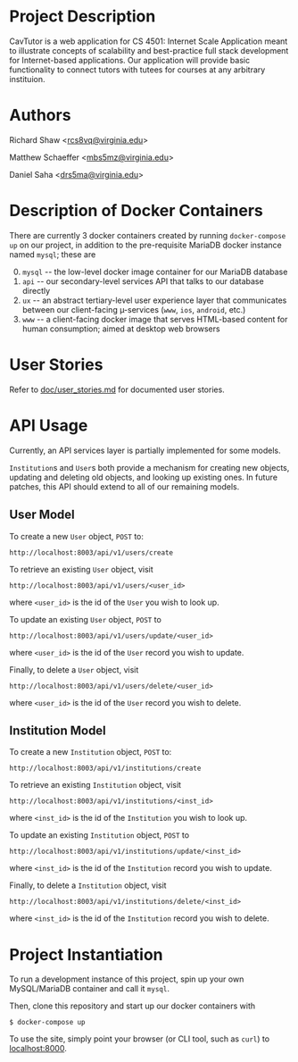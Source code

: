 Project Description
===
CavTutor is a web application for CS 4501: Internet Scale Application meant to illustrate concepts of scalability and best-practice full stack development for Internet-based applications. Our application will provide basic functionality to connect tutors with tutees for courses at any arbitrary instituion.

Authors
===
Richard Shaw \<rcs8vq@virginia.edu\>

Matthew Schaeffer \<mbs5mz@virginia.edu\>

Daniel Saha \<drs5ma@virginia.edu\>

Description of Docker Containers
===
There are currently 3 docker containers created by running `docker-compose up` on our project, in addition to the pre-requisite MariaDB docker instance named `mysql`; these are

0. `mysql` -- the low-level docker image container for our MariaDB database
1. `api` -- our secondary-level services API that talks to our database directly
2. `ux` -- an abstract tertiary-level user experience layer that communicates
   between our client-facing µ-services (`www`, `ios`, `android`, etc.)
3. `www` -- a client-facing docker image that serves HTML-based content for
   human consumption; aimed at desktop web browsers

User Stories
====
Refer to [doc/user_stories.md](doc/user_stories.md) for documented user stories.


API Usage
===
Currently, an API services layer is partially implemented for some models.

`Institution`s and `User`s both provide a mechanism for creating new objects,
updating and deleting old objects, and looking up existing ones. In future
patches, this API should extend to all of our remaining models.

User Model
---
To create a new `User` object, `POST` to:

    http://localhost:8003/api/v1/users/create

To retrieve an existing `User` object, visit

    http://localhost:8003/api/v1/users/<user_id>

where `<user_id>` is the id of the `User` you wish to look up.

To update an existing `User` object, `POST` to

    http://localhost:8003/api/v1/users/update/<user_id>

where `<user_id>` is the id of the `User` record you wish to update.

Finally, to delete a `User` object, visit

    http://localhost:8003/api/v1/users/delete/<user_id>

where `<user_id>` is the id of the `User` record you wish to delete.

Institution Model
---
To create a new `Institution` object, `POST` to:

    http://localhost:8003/api/v1/institutions/create

To retrieve an existing `Institution` object, visit

    http://localhost:8003/api/v1/institutions/<inst_id>

where `<inst_id>` is the id of the `Institution` you wish to look up.

To update an existing `Institution` object, `POST` to

    http://localhost:8003/api/v1/institutions/update/<inst_id>

where `<inst_id>` is the id of the `Institution` record you wish to update.

Finally, to delete a `Institution` object, visit

    http://localhost:8003/api/v1/institutions/delete/<inst_id>

where `<inst_id>` is the id of the `Institution` record you wish to delete.

Project Instantiation
===
To run a development instance of this project, spin up your own MySQL/MariaDB container
and call it `mysql`.

Then, clone this repository and start up our docker containers with

    $ docker-compose up

To use the site, simply point your browser (or CLI tool, such as `curl`) to [localhost:8000](http://localhost:8000/).
